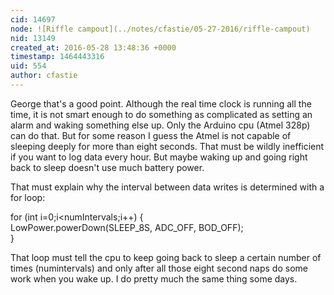 ```yaml
---
cid: 14697
node: ![Riffle campout](../notes/cfastie/05-27-2016/riffle-campout)
nid: 13149
created_at: 2016-05-28 13:48:36 +0000
timestamp: 1464443316
uid: 554
author: cfastie
---
```


George that's a good point. Although the real time clock is running all the time, it is not smart enough to do something as complicated as setting an alarm and waking something else up. Only the Arduino cpu (Atmel 328p) can do that. But for some reason I guess the Atmel is not capable of sleeping deeply for more than eight seconds. That must be wildly inefficient if you want to log data every hour. But maybe waking up and going right back to sleep doesn't use much battery power. 

That must explain why the interval between data writes is determined with a for loop:

for (int i=0;i<numIntervals;i++) {  
LowPower.powerDown(SLEEP_8S, ADC_OFF, BOD_OFF);  
}

That loop must tell the cpu to keep going back to sleep a certain number of times (numintervals) and only after all those eight second naps do some work when you wake up. I do pretty much the same thing some days.